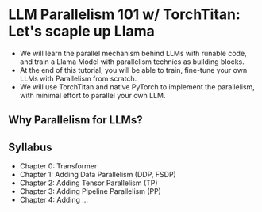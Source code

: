 # LLM Parallelism 101 w/ TorchTitan: Let's scaple up Llama

- We will learn the parallel mechanism behind LLMs with runable code, and train a Llama Model with parallelism technics as building blocks.
- At the end of this tutorial, you will be able to train, fine-tune your own LLMs with Parallelism from scratch.
- We will use TorchTitan and native PyTorch to implement the parallelism, with minimal effort to parallel your own LLM.

## Why Parallelism for LLMs?


## Syllabus
- Chapter 0: Transformer
- Chapter 1: Adding Data Parallelism (DDP, FSDP)
- Chapter 2: Adding Tensor Parallelism (TP)
- Chapter 3: Adding Pipeline Parallelism (PP)
- Chapter 4: Adding ...
